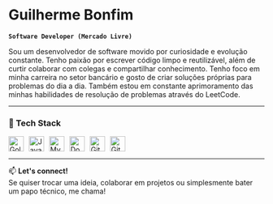# Guilherme Bonfim

**`Software Developer (Mercado Livre)`**

Sou um desenvolvedor de software movido por curiosidade e evolução constante. Tenho paixão por escrever código limpo e reutilizável, além de curtir colaborar com colegas e compartilhar conhecimento. Tenho foco em minha carreira no setor bancário e gosto de criar soluções próprias para problemas do dia a dia. Também estou em constante aprimoramento das minhas habilidades de resolução de problemas através do LeetCode.

---

### 🚀 Tech Stack

<div style="display: flex; flex-wrap: wrap; gap: 10px;">

<img alt="Golang" width="30px" src="https://cdn.jsdelivr.net/gh/devicons/devicon/icons/go/go-original.svg" />
<img alt="Java" width="30px" src="https://cdn.jsdelivr.net/gh/devicons/devicon/icons/java/java-original.svg" />
<img alt="MySQL" width="30px" src="https://cdn.jsdelivr.net/gh/devicons/devicon/icons/mysql/mysql-original.svg" />
<img alt="Docker" width="30px" src="https://cdn.jsdelivr.net/gh/devicons/devicon/icons/docker/docker-original.svg" />
<img alt="Git" width="30px" src="https://cdn.jsdelivr.net/gh/devicons/devicon/icons/git/git-original.svg" />
<img alt="GitHub" width="30px" src="https://cdn.jsdelivr.net/gh/devicons/devicon/icons/github/github-original.svg" />

</div>

---

📫 **Let's connect!**  
Se quiser trocar uma ideia, colaborar em projetos ou simplesmente bater um papo técnico, me chama!


